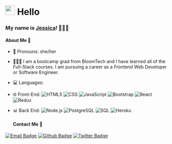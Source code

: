 # <img src="https://user-images.githubusercontent.com/5679180/79618120-0daffb80-80be-11ea-819e-d2b0fa904d07.gif" width="30px"> Hello 
### My name is [Jessica](https://github.com/ambrojessica)! 🙋🏻‍♀️ 


#### About Me 🌹
- 🌺 Pronouns: she/her 
- 👩🏻‍💻 I am a bootcamp grad from BloomTech and I have learned all of the Full-Stack courses. 
     I am pursuing a career as a Frontend Web Developer or Software Engineer.
- 💻 Languages: 
- 🌐 Front-End:
  ![HTML5](https://img.shields.io/badge/-HTML5-333333?style=flat&logo=HTML5)
  ![CSS](https://img.shields.io/badge/-CSS-333333?style=flat&logo=CSS3&logoColor=1572B6)
  ![JavaScript](https://img.shields.io/badge/-JavaScript-333333?style=flat&logo=javascript)
  ![Bootstrap](https://img.shields.io/badge/-Bootstrap-333333?style=flat&logo=bootstrap&logoColor=563D7C)
  ![React](https://img.shields.io/badge/-React-333333?style=flat&logo=react)
  ![Redux](https://img.shields.io/badge/-Redux-333333?style=flat&logo=redux)
- 📊 Back End:
  ![Node.js](https://img.shields.io/badge/-Node.js-333333?style=flat&logo=node.js)
  ![PostgreSQL](https://img.shields.io/badge/-PostgreSQL-333333?style=flat&logo=postgreSQL)
  ![SQL](https://img.shields.io/badge/-SQL-333333?style=flat&logo=SQL)
  ![Heroku](https://img.shields.io/badge/-Heroku-333333?style=flat&logo=heroku)
  
  
  #### Contact Me 🌸
[![Email Badge](https://img.shields.io/badge/-Email-c14438?style=flat-square&logo=Gmail&logoColor=white&link=mailto:ambrojessica0@gmail.com)](mailto:ambrojessica0@gmail.com)
[![Github Badge](https://img.shields.io/badge/-Github-232323?style=flat-square&logo=Github&logoColor=white&link=https://github.com/ambrojessica)](https://github.com/ambrojessica)
[![Twitter Badge](https://img.shields.io/badge/-Twitter-1da1f2?style=flat-square&labelColor=1da1f2&logo=twitter&logoColor=white&link=https://twitter.com/ambrojessica)](https://twitter.com/ambrojessica)
  
